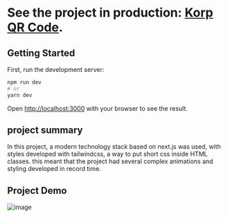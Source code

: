 # See the project in production: [Korp QR Code](https://korp-kaiomarxdev.vercel.app/).

## Getting Started

First, run the development server:

```bash
npm run dev
# or
yarn dev
```

Open [http://localhost:3000](http://localhost:3000) with your browser to see the result.

## project summary

In this project, a modern technology stack based on next.js was used, with styles developed with tailwindcss, a way to put short css inside HTML classes. this meant that the project had several complex animations and styling developed in record time.

## Project Demo
![image](https://user-images.githubusercontent.com/105358332/209193668-6385261a-e633-4d66-a4a5-f9d5b7e2c699.png)
